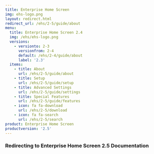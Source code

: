 ```yaml
---
title: Enterprise Home Screen
img: ehs-logo.png
layout: redirect.html
redirect_url: /ehs/2-5/guide/about
menu:
  title: Enterprise Home Screen 2.4
  img: /ehs/ehs-logo.png
  versions:
    - versionto: 2-3
      versionfrom: 2-4
      default: /ehs/2-4/guide/about
      label: '2.3'
  items:
    - title: About
      url: /ehs/2-5/guide/about
    - title: Setup
      url: /ehs/2-5/guide/setup
    - title: Advanced Settings
      url: /ehs/2-5/guide/settings
    - title: Special Features
      url: /ehs/2-5/guide/features
    - icon: fa fa-download
      url: /ehs/2-5/download
    - icon: fa fa-search
      url: /ehs/2-5/search
product: Enterprise Home Screen
productversion: '2.5'
---
```


### Redirecting to Enterprise Home Screen 2.5 Documentation










